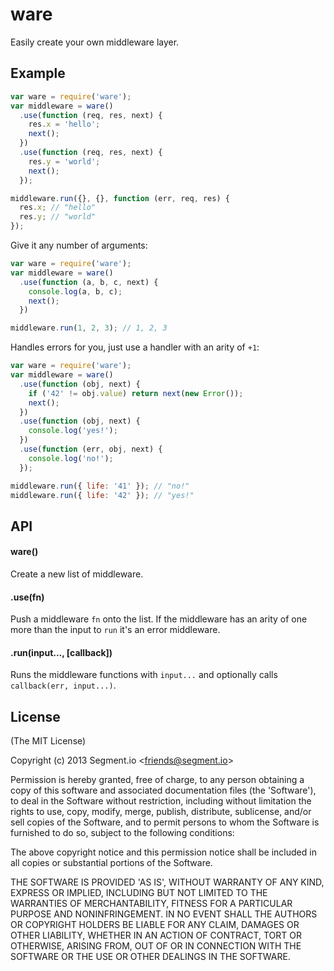 # ware

  Easily create your own middleware layer.

## Example

```js
var ware = require('ware');
var middleware = ware()
  .use(function (req, res, next) {
    res.x = 'hello';
    next();
  })
  .use(function (req, res, next) {
    res.y = 'world';
    next();
  });

middleware.run({}, {}, function (err, req, res) {
  res.x; // "hello"
  res.y; // "world"
});
```

  Give it any number of arguments:

```js
var ware = require('ware');
var middleware = ware()
  .use(function (a, b, c, next) {
    console.log(a, b, c);
    next();
  })

middleware.run(1, 2, 3); // 1, 2, 3
```

  Handles errors for you, just use a handler with an arity of `+1`:

```js
var ware = require('ware');
var middleware = ware()
  .use(function (obj, next) {
    if ('42' != obj.value) return next(new Error());
    next();
  })
  .use(function (obj, next) {
    console.log('yes!');
  })
  .use(function (err, obj, next) {
    console.log('no!');
  });

middleware.run({ life: '41' }); // "no!"
middleware.run({ life: '42' }); // "yes!"
```

## API

#### ware()

  Create a new list of middleware.

#### .use(fn)

  Push a middleware `fn` onto the list. If the middleware has an arity of one more than the input to `run` it's an error middleware.

#### .run(input..., [callback])

  Runs the middleware functions with `input...` and optionally calls `callback(err, input...)`.

## License

  (The MIT License)

  Copyright (c) 2013 Segment.io &lt;friends@segment.io&gt;

  Permission is hereby granted, free of charge, to any person obtaining a copy of this software and associated documentation files (the 'Software'), to deal in the Software without restriction, including without limitation the rights to use, copy, modify, merge, publish, distribute, sublicense, and/or sell copies of the Software, and to permit persons to whom the Software is furnished to do so, subject to the following conditions:

  The above copyright notice and this permission notice shall be included in all copies or substantial portions of the Software.

  THE SOFTWARE IS PROVIDED 'AS IS', WITHOUT WARRANTY OF ANY KIND, EXPRESS OR IMPLIED, INCLUDING BUT NOT LIMITED TO THE WARRANTIES OF MERCHANTABILITY, FITNESS FOR A PARTICULAR PURPOSE AND NONINFRINGEMENT. IN NO EVENT SHALL THE AUTHORS OR COPYRIGHT HOLDERS BE LIABLE FOR ANY CLAIM, DAMAGES OR OTHER LIABILITY, WHETHER IN AN ACTION OF CONTRACT, TORT OR OTHERWISE, ARISING FROM, OUT OF OR IN CONNECTION WITH THE SOFTWARE OR THE USE OR OTHER DEALINGS IN THE SOFTWARE.
